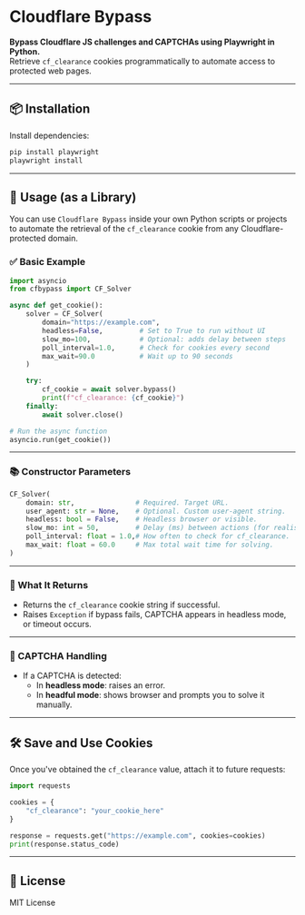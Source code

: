 # Cloudflare Bypass

**Bypass Cloudflare JS challenges and CAPTCHAs using Playwright in Python.**  
Retrieve `cf_clearance` cookies programmatically to automate access to protected web pages.

---

## 📦 Installation

Install dependencies:

```bash
pip install playwright
playwright install
```

---

## 🔧 Usage (as a Library)

You can use `Cloudflare Bypass` inside your own Python scripts or projects to automate the retrieval of the `cf_clearance` cookie from any Cloudflare-protected domain.

### ✅ Basic Example

```python
import asyncio
from cfbypass import CF_Solver

async def get_cookie():
    solver = CF_Solver(
        domain="https://example.com",
        headless=False,         # Set to True to run without UI
        slow_mo=100,            # Optional: adds delay between steps
        poll_interval=1.0,      # Check for cookies every second
        max_wait=90.0           # Wait up to 90 seconds
    )

    try:
        cf_cookie = await solver.bypass()
        print(f"cf_clearance: {cf_cookie}")
    finally:
        await solver.close()

# Run the async function
asyncio.run(get_cookie())
```

---

### 📚 Constructor Parameters

```python
CF_Solver(
    domain: str,               # Required. Target URL.
    user_agent: str = None,    # Optional. Custom user-agent string.
    headless: bool = False,    # Headless browser or visible.
    slow_mo: int = 50,         # Delay (ms) between actions (for realism).
    poll_interval: float = 1.0,# How often to check for cf_clearance.
    max_wait: float = 60.0     # Max total wait time for solving.
)
```

---

### 🔐 What It Returns

- Returns the `cf_clearance` cookie string if successful.
- Raises `Exception` if bypass fails, CAPTCHA appears in headless mode, or timeout occurs.

---

### 🤖 CAPTCHA Handling

- If a CAPTCHA is detected:
  - In **headless mode**: raises an error.
  - In **headful mode**: shows browser and prompts you to solve it manually.

---

## 🛠 Save and Use Cookies

Once you've obtained the `cf_clearance` value, attach it to future requests:

```python
import requests

cookies = {
    "cf_clearance": "your_cookie_here"
}

response = requests.get("https://example.com", cookies=cookies)
print(response.status_code)
```

---

## 📄 License

MIT License

